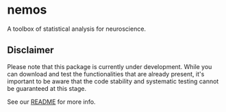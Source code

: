 # nemos 
A toolbox of statistical analysis for neuroscience. 

## Disclaimer
Please note that this package is currently under development. While you can download and test the functionalities that are already present, it's important to be aware that the code stability and systematic testing cannot be guaranteed at this stage. 

See our [README](https://github.com/flatironinstitute/nemos/blob/main/README.md) for more info.
